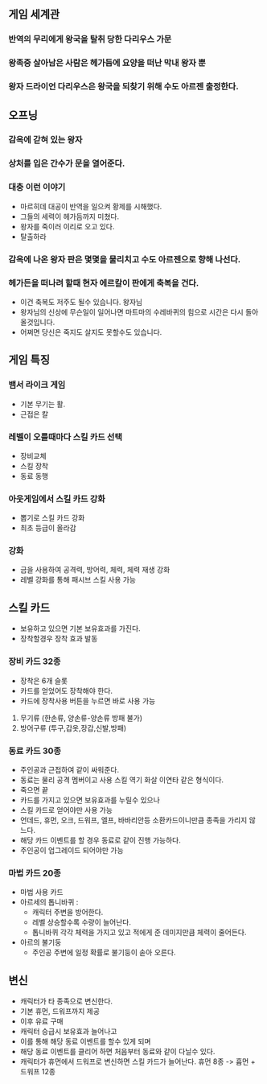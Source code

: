 ## 게임 세계관 
 
### 반역의 무리에게 왕국을 탈취 당한 다리우스 가문 
### 왕족중 살아남은 사람은 헤가듬에 요양을 떠난 막내 왕자 뿐 
### 왕자 드라이언 다리우스은 왕국을 되찾기 위해 수도 아르젠 출정한다. 

## 오프닝
### 감옥에 갇혀 있는 왕자
### 상처를 입은 간수가 문을 열어준다. 
### 대충 이런 이야기 
  - 마르히데 대공이 반역을 일으켜 황제를 시해했다. 
  - 그들의 세력이 헤가듬까지 미쳤다. 
  - 왕자를 죽이러 이리로 오고 있다. 
  - 탈출하라  
### 감옥에 나온 왕자 판은 몇몇을 물리치고 수도 아르젠으로 향해 나선다.
### 헤가든을 떠나려 할때 현자 에르칼이 판에게 축복을 건다. 
  - 이건 축복도 저주도 될수 있습니다. 왕자님 
  - 왕자님의 신상에 무슨일이 일어나면 마트마의 수레바퀴의 힘으로 시간은 다시 돌아올것입니다.
  - 어쩌면 당신은 죽지도 살지도 못할수도 있습니다.

## 게임 특징
### 뱀서 라이크 게임
  - 기본 무기는 활. 
  - 근접은 칼

### 레벨이 오를때마다 스킬 카드 선택
  - 장비교체
  - 스킬 장착
  - 동료 동행

### 아웃게임에서 스킬 카드 강화   
  - 뽑기로 스킬 카드 강화 
  - 최초 등급이 올라감 
   
### 강화
  - 금을 사용하여 공격력, 방어력, 체력, 체력 재생 강화 
  - 레벨 강화를 통해 패시브 스킬 사용 가능

## 스킬 카드
- 보유하고 있으면 기본 보유효과를 가진다. 
- 장착할경우 장착 효과 발동

### 장비 카드 32종
- 장착은 6개 슬롯
- 카드를 얻었어도 장착해야 한다. 
- 카드에 장착사용 버튼을 누르면 바로 사용 가능 
1) 무기류 (한손류, 양손류-양손류 방패 불가)
2) 방어구류 (투구,갑옷,장갑,신발,방패)

### 동료 카드 30종
- 주인공과 근접하여 같이 싸워준다. 
- 동료는 물리 공격 멤버이고 사용 스킬 역기 화살 이연타 같은 형식이다.
- 죽으면 끝 
- 카드를 가지고 있으면 보유효과를 누릴수 있으나 
- 스킬 카드로 얻어야만 사용 가능
- 언데드, 휴먼, 오크, 드워프, 엘프, 바바리안등 소환카드이니만큼 종족을 가리지 않느다.
- 해당 카드 이벤트를 할 경우 동료로 같이 진행 가능하다. 
- 주인공이 업그레이드 되어야만 가능 

### 마법 카드 20종
- 마법 사용 카드
- 아르세의 톱니바퀴 : 
  - 캐릭터 주변을 방어한다. 
  - 레벨 상승할수록 수량이 늘어난다.
  - 톱니바퀴 각각 체력을 가지고 있고 적에게 준 데미지만큼 체력이 줄어든다. 
- 아르의 불기둥
  - 주인공 주변에 일정 확률로 불기둥이 솓아 오른다. 
 
## 변신
- 캐릭터가 타 종족으로 변신한다. 
- 기본 휴먼, 드워프까지 제공 
- 이후 유료 구매
- 캐릭터 승급시 보유효과 늘어나고 
- 이를 통해 해당 동료 이벤트를 할수 있게 되며 
- 해당 동료 이벤트를 클리어 하면 처음부터 동료와 같이 다닐수 있다.
- 캐릭터가 휴먼에서 드워프로 변신하면 스킬 카드가 늘어난다. 휴먼 8종 -> 흄먼 + 드워프 12종

